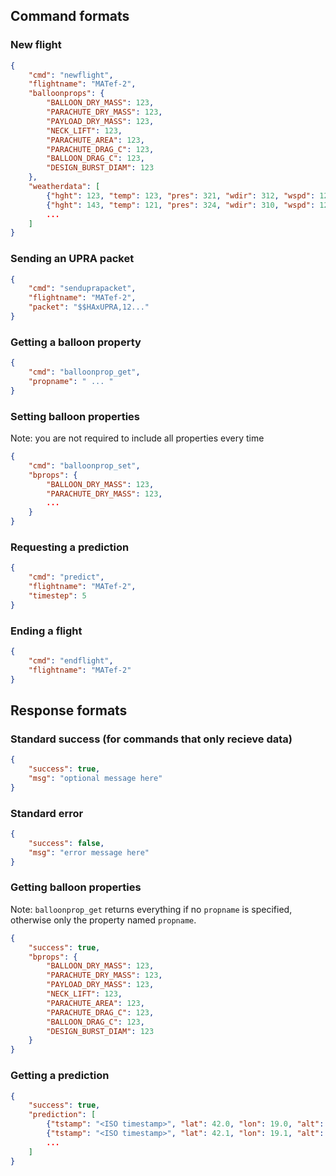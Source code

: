 ## Command formats

### New flight
```json
{
    "cmd": "newflight",
    "flightname": "MATef-2",
    "balloonprops": {
        "BALLOON_DRY_MASS": 123,
        "PARACHUTE_DRY_MASS": 123,
        "PAYLOAD_DRY_MASS": 123,
        "NECK_LIFT": 123,
        "PARACHUTE_AREA": 123,
        "PARACHUTE_DRAG_C": 123,
        "BALLOON_DRAG_C": 123,
        "DESIGN_BURST_DIAM": 123
    },
    "weatherdata": [
        {"hght": 123, "temp": 123, "pres": 321, "wdir": 312, "wspd": 123},
        {"hght": 143, "temp": 121, "pres": 324, "wdir": 310, "wspd": 125},
        ...
    ]
}
```

### Sending an UPRA packet
```json
{
    "cmd": "senduprapacket",
    "flightname": "MATef-2",
    "packet": "$$HAxUPRA,12..."
}
```

### Getting a balloon property
```json
{
    "cmd": "balloonprop_get",
    "propname": " ... "
}
```

### Setting balloon properties
Note: you are not required to include all properties every time

```json
{
    "cmd": "balloonprop_set",
    "bprops": {
        "BALLOON_DRY_MASS": 123,
        "PARACHUTE_DRY_MASS": 123,
        ...
    }
}
```

### Requesting a prediction
```json
{
    "cmd": "predict",
    "flightname": "MATef-2",
    "timestep": 5
}
```

### Ending a flight
```json
{
    "cmd": "endflight",
    "flightname": "MATef-2"
}
```

## Response formats

### Standard success (for commands that only recieve data)
```json
{
    "success": true,
    "msg": "optional message here"
}
```

### Standard error
```json
{
    "success": false,
    "msg": "error message here"
}
```

### Getting balloon properties
Note: `balloonprop_get` returns everything if no `propname` is specified, otherwise only the property named `propname`.

```json
{
    "success": true,
    "bprops": {
        "BALLOON_DRY_MASS": 123,
        "PARACHUTE_DRY_MASS": 123,
        "PAYLOAD_DRY_MASS": 123,
        "NECK_LIFT": 123,
        "PARACHUTE_AREA": 123,
        "PARACHUTE_DRAG_C": 123,
        "BALLOON_DRAG_C": 123,
        "DESIGN_BURST_DIAM": 123
    }
}
```

### Getting a prediction
```json
{
    "success": true,
    "prediction": [
        {"tstamp": "<ISO timestamp>", "lat": 42.0, "lon": 19.0, "alt": 123},
        {"tstamp": "<ISO timestamp>", "lat": 42.1, "lon": 19.1, "alt": 143},
        ...
    ]
}
```
